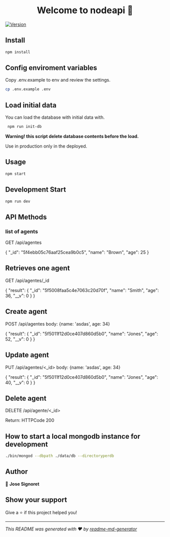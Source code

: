 <h1 align="center">Welcome to nodeapi 👋</h1>
<p>
  <a href="https://www.npmjs.com/package/nodeapi" target="_blank">
    <img alt="Version" src="https://img.shields.io/npm/v/nodeapi.svg">
  </a>
</p>

## Install

```sh
npm install
```
## Config enviroment variables

Copy .env.example to env and review the settings.

```sh
cp .env.example .env
```

## Load initial data

You can load the database with initial data with.

```sh
 npm run init-db
```

**Warning! this script delete database contents before the load.**

Use in production only in the deployed. 

## Usage

```sh
npm start
```

## Development Start

```sh
npm run dev
```

## API Methods

### list of agents

GET /api/agentes

{
    "_id": "5f4ebb05c76aaf25cea9b0c5",
    "name": "Brown",
    "age": 25
}

## Retrieves one agent

GET /api/agentes/_id

{
  "result": {
    "_id": "5f5008faa5c4e7063c20d70f",
    "name": "Smith",
    "age": 36,
    "__v": 0
  }
}

## Create agent

POST /api/agentes body: {name: 'asdas', age: 34}

{
    "result": {
        "_id": "5f5011f12d0ce407d860d5b0",
        "name": "Jones",
        "age": 52,
        "__v": 0
    }
}

## Update agent

PUT /api/agentes/<_id> body: {name: 'asdas', age: 34}

{
    "result": {
        "_id": "5f5011f12d0ce407d860d5b0",
        "name": "Jones",
        "age": 40,
        "__v": 0
    }
}

## Delete agent

DELETE /api/agente/<_id>

Return: HTTPCode 200

## How to start a local mongodb instance for development

```sh
./bin/mongod --dbpath ./data/db --directoryperdb     
```

## Author

👤 **Jose Signoret**


## Show your support

Give a ⭐️ if this project helped you!

***
_This README was generated with ❤️ by [readme-md-generator](https://github.com/kefranabg/readme-md-generator)_